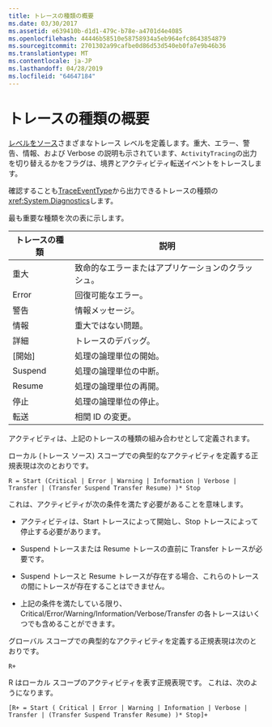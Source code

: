 ```yaml
---
title: トレースの種類の概要
ms.date: 03/30/2017
ms.assetid: e639410b-d1d1-479c-b78e-a4701d4e4085
ms.openlocfilehash: 44446b58510e58758934a5eb964efc8643854879
ms.sourcegitcommit: 2701302a99cafbe0d86d53d540eb0fa7e9b46b36
ms.translationtype: MT
ms.contentlocale: ja-JP
ms.lasthandoff: 04/28/2019
ms.locfileid: "64647184"
---
```

# <a name="trace-type-summary"></a>トレースの種類の概要
[レベルをソース](https://go.microsoft.com/fwlink/?LinkID=94943)さまざまなトレース レベルを定義します。重大、エラー、警告、情報、および Verbose の説明も示されています、`ActivityTracing`の出力を切り替えるかをフラグは、境界とアクティビティ転送イベントをトレースします。  
  
 確認することも[TraceEventType](https://go.microsoft.com/fwlink/?LinkId=95169)から出力できるトレースの種類の<xref:System.Diagnostics>します。  
  
 最も重要な種類を次の表に示します。  
  
|トレースの種類|説明|  
|----------------|-----------------|  
|重大|致命的なエラーまたはアプリケーションのクラッシュ。|  
|Error|回復可能なエラー。|  
|警告|情報メッセージ。|  
|情報|重大ではない問題。|  
|詳細|トレースのデバッグ。|  
|[開始]|処理の論理単位の開始。|  
|Suspend|処理の論理単位の中断。|  
|Resume|処理の論理単位の再開。|  
|停止|処理の論理単位の停止。|  
|転送|相関 ID の変更。|  
  
 アクティビティは、上記のトレースの種類の組み合わせとして定義されます。  
  
 ローカル (トレース ソース) スコープでの典型的なアクティビティを定義する正規表現は次のとおりです。  
  
 `R = Start (Critical | Error | Warning | Information | Verbose | Transfer | (Transfer Suspend Transfer Resume) )* Stop`  
  
 これは、アクティビティが次の条件を満たす必要があることを意味します。  
  
- アクティビティは、Start トレースによって開始し、Stop トレースによって停止する必要があります。  
  
- Suspend トレースまたは Resume トレースの直前に Transfer トレースが必要です。  
  
- Suspend トレースと Resume トレースが存在する場合、これらのトレースの間にトレースが存在することはできません。  
  
- 上記の条件を満たしている限り、Critical/Error/Warning/Information/Verbose/Transfer の各トレースはいくつでも含めることができます。  
  
 グローバル スコープでの典型的なアクティビティを定義する正規表現は次のとおりです。  
  
```  
R+   
```  
  
 R はローカル スコープのアクティビティを表す正規表現です。 これは、次のようになります。  
  
```  
[R+ = Start ( Critical | Error | Warning | Information | Verbose | Transfer | (Transfer Suspend Transfer Resume) )* Stop]+  
```
